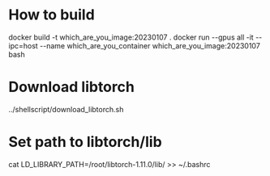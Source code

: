 # How to build
docker build -t which_are_you_image:20230107 .
docker run --gpus all -it --ipc=host --name which_are_you_container which_are_you_image:20230107 bash

# Download libtorch
../shellscript/download_libtorch.sh 

# Set path to libtorch/lib
cat LD_LIBRARY_PATH=/root/libtorch-1.11.0/lib/ >> ~/.bashrc
